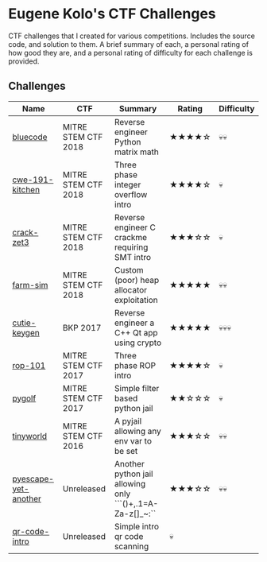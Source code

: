 # Eugene Kolo's CTF Challenges
CTF challenges that I created for various competitions. Includes the source code, and solution to 
them.
A brief summary of each, a personal rating of how good they are, and a personal rating of 
difficulty for each challenge is provided.

## Challenges
Name | CTF | Summary | Rating | Difficulty
---  | ---      | ---     | ---    | ---        |
[bluecode](bluecode) | MITRE STEM CTF 2018 | Reverse engineer Python matrix math | ★★★★☆ | 💀💀 
[cwe-191-kitchen](cwe-191-kitchen) | MITRE STEM CTF 2018 | Three phase integer overflow intro | ★★★★☆ | 💀  
[crack-zet3](crack-zet3) | MITRE STEM CTF 2018 | Reverse engineer C crackme requiring SMT intro | ★★★☆☆ | 💀
[farm-sim](farm-sim) | MITRE STEM CTF 2018 | Custom (poor) heap allocator exploitation | ★★★★★ | 💀💀 
[cutie-keygen](cutie-keygen) | BKP 2017 | Reverse engineer a C++ Qt app using crypto | ★★★★★ | 💀💀💀 
[rop-101](rop-101) | MITRE STEM CTF 2017 | Three phase ROP intro | ★★★★☆ | 💀 
[pygolf](pygolf) | MITRE STEM CTF 2017 | Simple filter based python jail | ★★☆☆☆ | 💀 
[tinyworld]() | MITRE STEM CTF 2016 | A pyjail allowing any env var to be set | ★★★☆☆ | 💀💀 
[pyescape-yet-another](pyescape-yet-another) | Unreleased | Another python jail allowing only ```()+,.1=A-Za-z[]_~:`` | ★★★☆☆ | 💀💀
[qr-code-intro](qr-code-intro) | Unreleased | Simple intro qr code scanning | 💀
